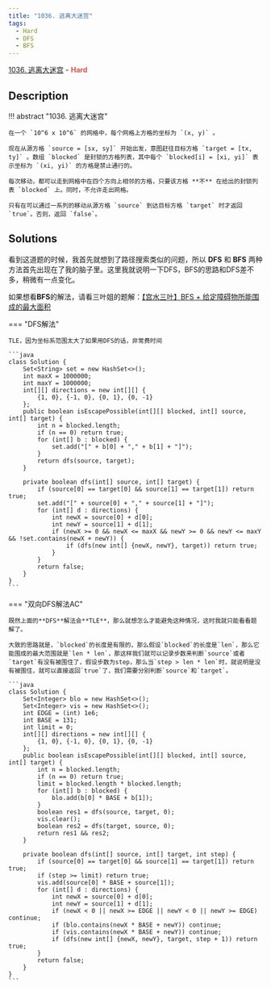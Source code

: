```yaml
---
title: "1036. 逃离大迷宫"
tags:
  - Hard
  - DFS
  - BFS
---
```


[1036. 逃离大迷宫](https://leetcode-cn.com/problems/escape-a-large-maze/) - <span style="color: #dd544b; font-weight: bold">Hard</span>

## Description

!!! abstract "1036. 逃离大迷宫"

    在一个 `10^6 x 10^6` 的网格中，每个网格上方格的坐标为 `(x, y)` 。

    现在从源方格 `source = [sx, sy]` 开始出发，意图赶往目标方格 `target = [tx, ty]` 。数组 `blocked` 是封锁的方格列表，其中每个 `blocked[i] = [xi, yi]` 表示坐标为 `(xi, yi)` 的方格是禁止通行的。

    每次移动，都可以走到网格中在四个方向上相邻的方格，只要该方格 **不** 在给出的封锁列表 `blocked` 上。同时，不允许走出网格。

    只有在可以通过一系列的移动从源方格 `source` 到达目标方格 `target` 时才返回 `true`。否则，返回 `false`。

## Solutions

看到这道题的时候，我首先就想到了路径搜索类似的问题，所以 **DFS** 和 **BFS** 两种方法首先出现在了我的脑子里。这里我就说明一下DFS，BFS的思路和DFS差不多，稍微有一点变化。

如果想看**BFS**的解法，请看三叶姐的题解：[【宫水三叶】BFS + 给定障碍物所能围成的最大面积](https://leetcode-cn.com/problems/escape-a-large-maze/solution/gong-shui-san-xie-bfs-gei-ding-zhang-ai-8w63o/)

=== "DFS解法"

    TLE，因为坐标系范围太大了如果用DFS的话，非常费时间

    ```java
    class Solution {
        Set<String> set = new HashSet<>();
        int maxX = 1000000;
        int maxY = 1000000;
        int[][] directions = new int[][] {
            {1, 0}, {-1, 0}, {0, 1}, {0, -1}
        };
        public boolean isEscapePossible(int[][] blocked, int[] source, int[] target) {
            int n = blocked.length;
            if (n == 0) return true;
            for (int[] b : blocked) {
                set.add("[" + b[0] + "," + b[1] + "]");
            }
            return dfs(source, target);
        }

        private boolean dfs(int[] source, int[] target) {
            if (source[0] == target[0] && source[1] == target[1]) return true;
            set.add("[" + source[0] + "," + source[1] + "]");
            for (int[] d : directions) {
                int newX = source[0] + d[0];
                int newY = source[1] + d[1];
                if (newX >= 0 && newX <= maxX && newY >= 0 && newY <= maxY && !set.contains(newX + newY)) {
                    if (dfs(new int[] {newX, newY}, target)) return true;
                }
            }
            return false;
        }
    }
    ```

=== "双向DFS解法AC"

    既然上面的**DFS**解法会**TLE**，那么就想怎么才能避免这种情况，这时我就只能看看题解了。

    大致的思路就是，`blocked`的长度是有限的，那么假设`blocked`的长度是`len`，那么它能围成的最大范围就是`len * len`，那这样我们就可以记录步数来判断`source`或者`target`有没有被围住了，假设步数为step，那么当`step > len * len`时，就说明是没有被围住，就可以直接返回`true`了，我们需要分别判断`source`和`target`。

    ```java
    class Solution {
        Set<Integer> blo = new HashSet<>();
        Set<Integer> vis = new HashSet<>();
        int EDGE = (int) 1e6;
        int BASE = 131;
        int limit = 0;
        int[][] directions = new int[][] {
            {1, 0}, {-1, 0}, {0, 1}, {0, -1}
        };
        public boolean isEscapePossible(int[][] blocked, int[] source, int[] target) {
            int n = blocked.length;
            if (n == 0) return true;
            limit = blocked.length * blocked.length;
            for (int[] b : blocked) {
                blo.add(b[0] * BASE + b[1]);
            }
            boolean res1 = dfs(source, target, 0);
            vis.clear();
            boolean res2 = dfs(target, source, 0);
            return res1 && res2;
        }

        private boolean dfs(int[] source, int[] target, int step) {
            if (source[0] == target[0] && source[1] == target[1]) return true;
            if (step >= limit) return true;
            vis.add(source[0] * BASE + source[1]);
            for (int[] d : directions) {
                int newX = source[0] + d[0];
                int newY = source[1] + d[1];
                if (newX < 0 || newX >= EDGE || newY < 0 || newY >= EDGE) continue;
                if (blo.contains(newX * BASE + newY)) continue;
                if (vis.contains(newX * BASE + newY)) continue;
                if (dfs(new int[] {newX, newY}, target, step + 1)) return true;
            }
            return false;
        }
    }
    ```